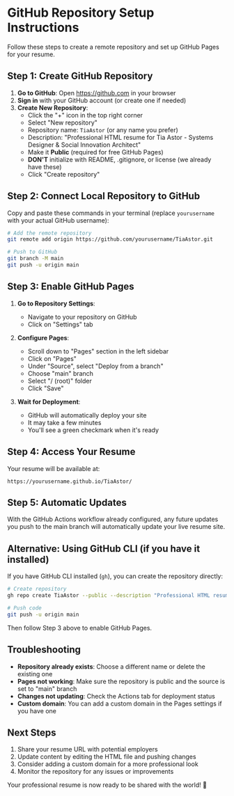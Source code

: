 # GitHub Repository Setup Instructions

Follow these steps to create a remote repository and set up GitHub Pages for your resume.

## Step 1: Create GitHub Repository

1. **Go to GitHub**: Open https://github.com in your browser
2. **Sign in** with your GitHub account (or create one if needed)
3. **Create New Repository**:
   - Click the "+" icon in the top right corner
   - Select "New repository"
   - Repository name: `TiaAstor` (or any name you prefer)
   - Description: "Professional HTML resume for Tia Astor - Systems Designer & Social Innovation Architect"
   - Make it **Public** (required for free GitHub Pages)
   - **DON'T** initialize with README, .gitignore, or license (we already have these)
   - Click "Create repository"

## Step 2: Connect Local Repository to GitHub

Copy and paste these commands in your terminal (replace `yourusername` with your actual GitHub username):

```bash
# Add the remote repository
git remote add origin https://github.com/yourusername/TiaAstor.git

# Push to GitHub
git branch -M main
git push -u origin main
```

## Step 3: Enable GitHub Pages

1. **Go to Repository Settings**:
   - Navigate to your repository on GitHub
   - Click on "Settings" tab

2. **Configure Pages**:
   - Scroll down to "Pages" section in the left sidebar
   - Click on "Pages"
   - Under "Source", select "Deploy from a branch"
   - Choose "main" branch
   - Select "/ (root)" folder
   - Click "Save"

3. **Wait for Deployment**:
   - GitHub will automatically deploy your site
   - It may take a few minutes
   - You'll see a green checkmark when it's ready

## Step 4: Access Your Resume

Your resume will be available at:
```
https://yourusername.github.io/TiaAstor/
```

## Step 5: Automatic Updates

With the GitHub Actions workflow already configured, any future updates you push to the main branch will automatically update your live resume site.

## Alternative: Using GitHub CLI (if you have it installed)

If you have GitHub CLI installed (`gh`), you can create the repository directly:

```bash
# Create repository
gh repo create TiaAstor --public --description "Professional HTML resume for Tia Astor - Systems Designer & Social Innovation Architect"

# Push code
git push -u origin main
```

Then follow Step 3 above to enable GitHub Pages.

## Troubleshooting

- **Repository already exists**: Choose a different name or delete the existing one
- **Pages not working**: Make sure the repository is public and the source is set to "main" branch
- **Changes not updating**: Check the Actions tab for deployment status
- **Custom domain**: You can add a custom domain in the Pages settings if you have one

## Next Steps

1. Share your resume URL with potential employers
2. Update content by editing the HTML file and pushing changes
3. Consider adding a custom domain for a more professional look
4. Monitor the repository for any issues or improvements

Your professional resume is now ready to be shared with the world! 🚀
